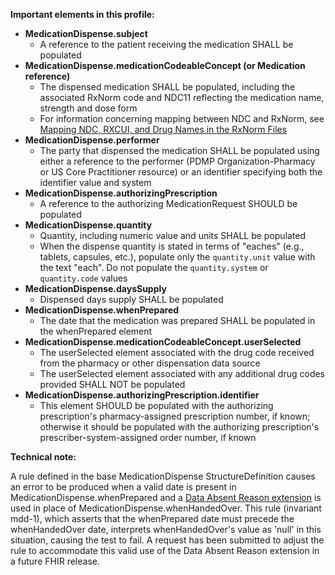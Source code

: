 **Important elements in this profile:**

- **MedicationDispense.subject**
  - A reference to the patient receiving the medication SHALL be populated
- **MedicationDispense.medicationCodeableConcept (or Medication reference)**
  - The dispensed medication SHALL be populated, including the associated RxNorm code and NDC11 reflecting the medication name, strength and dose form
  - For information concerning mapping between NDC and RxNorm, see  [Mapping NDC, RXCUI, and Drug Names in the RxNorm Files](https://www.nlm.nih.gov/research/umls/user_education/quick_tours/RxNorm/ndc_rxcui/NDC_RXCUI_DrugName.html)
- **MedicationDispense.performer**
  - The party that dispensed the medication SHALL be populated using either a reference to the performer (PDMP Organization-Pharmacy or US Core Practitioner resource) or an identifier specifying both the identifier value and system
- **MedicationDispense.authorizingPrescription**
  - A reference to the authorizing MedicationRequest SHOULD be populated
- **MedicationDispense.quantity**
  - Quantity, including numeric value and units SHALL be populated
  - When the dispense quantity is stated in terms of "eaches" (e.g., tablets, capsules, etc.), populate only the `quantity.unit` value with the text "each". Do not populate the `quantity.system` or `quantity.code` values
- **MedicationDispense.daysSupply**
  - Dispensed days supply SHALL be populated
- **MedicationDispense.whenPrepared**
  - The date that the medication was prepared SHALL be populated in the whenPrepared element
- **MedicationDispense.medicationCodeableConcept.userSelected**
  - The userSelected element associated with the drug code received from the pharmacy or other dispensation data source
  - The userSelected element associated with any additional drug codes provided SHALL NOT be populated
- **MedicationDispense.authorizingPrescription.identifier**
  - This element SHOULD be populated with the authorizing prescription's pharmacy-assigned prescription number, if known; otherwise it should be populated with the authorizing prescription's prescriber-system-assigned order number, if known

<p></p>
<p></p>

**Technical note:**

A rule defined in the base MedicationDispense StructureDefinition causes an error to be produced when a valid date is present in MedicationDispense.whenPrepared and a [Data Absent Reason extension](https://hl7.org/fhir/R4/extension-data-absent-reason.html) is used in place of MedicationDispense.whenHandedOver. This rule (invariant mdd-1), which asserts that the whenPrepared date must precede the whenHandedOver date, interprets whenHandedOver's value as 'null' in this situation, causing the test to fail. A request has been submitted to adjust the rule to accommodate this valid use of the Data Absent Reason extension in a future FHIR release.
 
<p></p>
<p></p>
